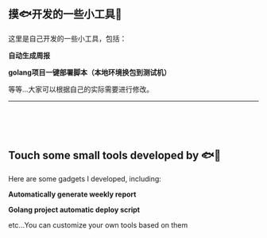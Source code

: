 ## 摸🐟开发的一些小工具🔧

这里是自己开发的一些小工具，包括：

**自动生成周报**

**golang项目一键部署脚本（本地环境换包到测试机）**

等等...大家可以根据自己的实际需要进行修改。
***
<br>
<br>
<br>

## Touch some small tools developed by 🐟🔧

Here are some gadgets I developed, including:

**Automatically generate weekly report**

**Golang project automatic deploy script**

etc...You can customize your own tools based on them